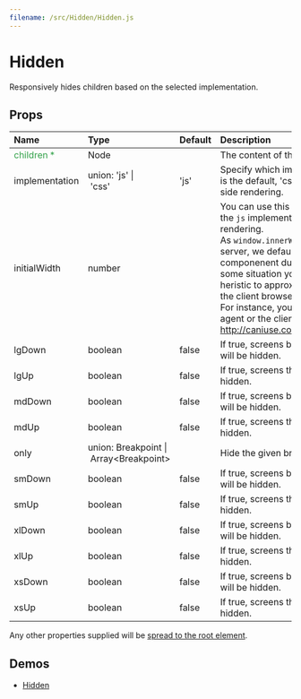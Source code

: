 ```yaml
---
filename: /src/Hidden/Hidden.js
---
```


<!--- This documentation is automatically generated, do not try to edit it. -->

# Hidden

Responsively hides children based on the selected implementation.

## Props

| Name | Type | Default | Description |
|:-----|:-----|:--------|:------------|
| <span style="color: #31a148">children *</span> | Node |  | The content of the component. |
| implementation | union:&nbsp;'js'&nbsp;&#124;<br>&nbsp;'css'<br> | 'js' | Specify which implementation to use.  'js' is the default, 'css' works better for server side rendering. |
| initialWidth | number |  | You can use this property when choosing the `js` implementation with server side rendering.<br>As `window.innerWidth` is unavailable on the server, we default to rendering an empty componenent during the first mount. In some situation you might want to use an heristic to approximate the screen width of the client browser screen width.<br>For instance, you could be using the user-agent or the client-hints. http://caniuse.com/#search=client%20hint |
| lgDown | boolean | false | If true, screens before this size and down will be hidden. |
| lgUp | boolean | false | If true, screens this size and up will be hidden. |
| mdDown | boolean | false | If true, screens before this size and down will be hidden. |
| mdUp | boolean | false | If true, screens this size and up will be hidden. |
| only | union:&nbsp;Breakpoint&nbsp;&#124;<br>&nbsp;Array&lt;Breakpoint><br> |  | Hide the given breakpoint(s). |
| smDown | boolean | false | If true, screens before this size and down will be hidden. |
| smUp | boolean | false | If true, screens this size and up will be hidden. |
| xlDown | boolean | false | If true, screens before this size and down will be hidden. |
| xlUp | boolean | false | If true, screens this size and up will be hidden. |
| xsDown | boolean | false | If true, screens before this size and down will be hidden. |
| xsUp | boolean | false | If true, screens this size and up will be hidden. |

Any other properties supplied will be [spread to the root element](/guides/api#spread).

## Demos

- [Hidden](/layout/hidden)

